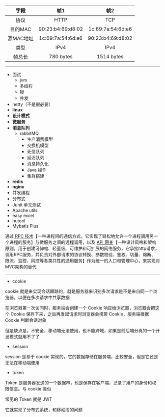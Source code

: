 
|   字段   |        帧1         |        帧2         |
| :----: | :---------------: | :---------------: |
|   协议   |       HTTP        |        TCP        |
| 目的MAC  | 90:23:b4:69:d8:02 | 1c:69:7a:54:6d:e6 |
| 源MAC地址 | 1c:69:7a:54:6d:e6 | 90:23:b4:69:d8:02 |
|   类型   |       IPv4        |       IPv4        |
|  帧总长   |     780 bytes     |    1514 bytes     |

---
- 面试
	- jvm
	- 多线程
	- 锁
	- 并发
- netty（不是很必要）
- **linux**
- **设计模式**
- **微服务**
- **消息队列**
	- rabbitMQ
		- 生产消费模型
		- 交换机模型
		- 死信队列
		- 延迟队列
		- 消息持久化
		- Java 操作
		- 集群搭建
- **redis**
- **nginx**
- 并发编程
- 分布式
- Junit 单元测试
- Apache utils
- easy excel
- hutool
- Mybatis Plus

通过<u> RPC 技术</u>【一种进程间的通信方式，它实现了轻松地允许一个进程调用另一个进程的服务】与微服务之间的远程调用，以及 <u>API 网关</u>【一种设计风格和架构原则，用于创建可伸缩、轻量级、可维护和可扩展的网络服务，它承接http请求，调用RPC服务，并负责对外部请求的协议转换、参数校验、鉴权、切量、熔断、限流、监控、风控等各类共性的通用服务】作为统一的入口和管理中心，来实现对MVC架构的替代

---

- cookie

cookie 就是来实现会话跟踪的，就是服务器来识别多次请求是不是来自同一个浏览器，以便在多次请求中共享数据

在浏览器第一次访问时，服务端会创建一个 Cookie 响应给浏览器，浏览器会把这个 Cookie 保存下来，之后再发起请求时浏览器会携带 Cookie，服务端根据 Cookie 判断会话对象

但是缺点是，不安全，移动端无法使用，也不能跨域，如果是前后端分离的一个开发模式就用不了了

- session

session 是基于 cookie 实现的，它的数据存储在服务端，比较安全，但是它还是无法在移动端使用

- token

Token 是服务器发送的一个数据串，也是保存在客户端，记录了用户的身份和权限信息。与 cookie 类似

常见的 Token 就是 JWT

它就实现了分布式系统，和移动段的问题


